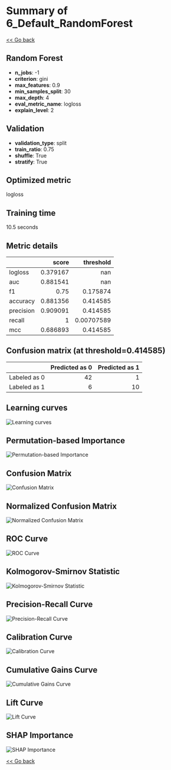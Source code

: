 # Summary of 6_Default_RandomForest

[<< Go back](../README.md)


## Random Forest
- **n_jobs**: -1
- **criterion**: gini
- **max_features**: 0.9
- **min_samples_split**: 30
- **max_depth**: 4
- **eval_metric_name**: logloss
- **explain_level**: 2

## Validation
 - **validation_type**: split
 - **train_ratio**: 0.75
 - **shuffle**: True
 - **stratify**: True

## Optimized metric
logloss

## Training time

10.5 seconds

## Metric details
|           |    score |    threshold |
|:----------|---------:|-------------:|
| logloss   | 0.379167 | nan          |
| auc       | 0.881541 | nan          |
| f1        | 0.75     |   0.175874   |
| accuracy  | 0.881356 |   0.414585   |
| precision | 0.909091 |   0.414585   |
| recall    | 1        |   0.00707589 |
| mcc       | 0.686893 |   0.414585   |


## Confusion matrix (at threshold=0.414585)
|              |   Predicted as 0 |   Predicted as 1 |
|:-------------|-----------------:|-----------------:|
| Labeled as 0 |               42 |                1 |
| Labeled as 1 |                6 |               10 |

## Learning curves
![Learning curves](learning_curves.png)

## Permutation-based Importance
![Permutation-based Importance](permutation_importance.png)
## Confusion Matrix

![Confusion Matrix](confusion_matrix.png)


## Normalized Confusion Matrix

![Normalized Confusion Matrix](confusion_matrix_normalized.png)


## ROC Curve

![ROC Curve](roc_curve.png)


## Kolmogorov-Smirnov Statistic

![Kolmogorov-Smirnov Statistic](ks_statistic.png)


## Precision-Recall Curve

![Precision-Recall Curve](precision_recall_curve.png)


## Calibration Curve

![Calibration Curve](calibration_curve_curve.png)


## Cumulative Gains Curve

![Cumulative Gains Curve](cumulative_gains_curve.png)


## Lift Curve

![Lift Curve](lift_curve.png)



## SHAP Importance
![SHAP Importance](shap_importance.png)

[<< Go back](../README.md)
